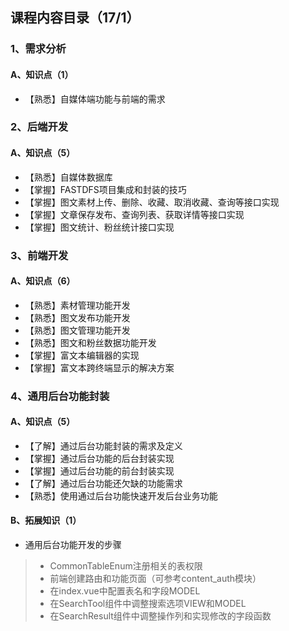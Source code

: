 ## 课程内容目录（17/1）

### 1、需求分析

#### A、知识点（1）

- 【熟悉】自媒体端功能与前端的需求

### 2、后端开发

#### A、知识点（5）

- 【熟悉】自媒体数据库
- 【掌握】FASTDFS项目集成和封装的技巧
- 【掌握】图文素材上传、删除、收藏、取消收藏、查询等接口实现
- 【掌握】文章保存发布、查询列表、获取详情等接口实现
- 【掌握】图文统计、粉丝统计接口实现


### 3、前端开发

#### A、知识点（6）

- 【熟悉】素材管理功能开发
- 【熟悉】图文发布功能开发
- 【熟悉】图文管理功能开发
- 【熟悉】图文和粉丝数据功能开发
- 【掌握】富文本编辑器的实现
- 【掌握】富文本跨终端显示的解决方案


### 4、通用后台功能封装

#### A、知识点（5）

- 【了解】通过后台功能封装的需求及定义
- 【掌握】通过后台功能的后台封装实现
- 【掌握】通过后台功能的前台封装实现
- 【了解】通过后台功能还欠缺的功能需求
- 【熟悉】使用通过后台功能快速开发后台业务功能

#### B、拓展知识（1）

- 通用后台功能开发的步骤

 > - CommonTableEnum注册相关的表权限
 > - 前端创建路由和功能页面（可参考content_auth模块）
 > - 在index.vue中配置表名和字段MODEL
 > - 在SearchTool组件中调整搜索选项VIEW和MODEL
 > - 在SearchResult组件中调整操作列和实现修改的字段函数
